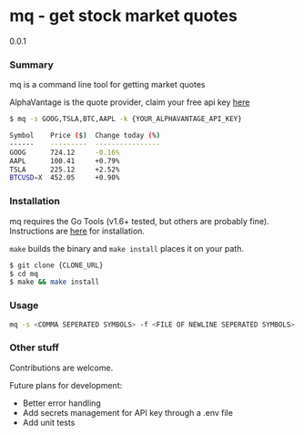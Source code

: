 # mq - get stock market quotes

0.0.1

### Summary

mq is a command line tool for getting market quotes

AlphaVantage is the quote provider, claim your free api key [here](https://www.alphavantage.co/support/#api-key)

```sh
$ mq -s GOOG,TSLA,BTC,AAPL -k {YOUR_ALPHAVANTAGE_API_KEY}

Symbol    Price ($)  Change today (%)  
------    ---------  ----------------  
GOOG      724.12     -0.16%   
AAPL      100.41     +0.79%   
TSLA      225.12     +2.52%   
BTCUSD=X  452.05     +0.90%   

```

### Installation

mq requires the Go Tools (v1.6+ tested, but others are probably fine). Instructions are [here](https://golang.org/doc/install) for installation.

`make` builds the binary and `make install` places it on your path.

```sh
$ git clone {CLONE_URL}
$ cd mq
$ make && make install
```

### Usage

```sh
mq -s <COMMA SEPERATED SYMBOLS> -f <FILE OF NEWLINE SEPERATED SYMBOLS>
```

### Other stuff

Contributions are welcome.

Future plans for development:
* Better error handling
* Add secrets management for API key through a .env file
* Add unit tests